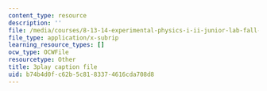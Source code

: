 ```yaml
---
content_type: resource
description: ''
file: /media/courses/8-13-14-experimental-physics-i-ii-junior-lab-fall-2016-spring-2017/b74b4d0fc62b5c8183374616cda708d8_ylH5uD3mGDo.vtt
file_type: application/x-subrip
learning_resource_types: []
ocw_type: OCWFile
resourcetype: Other
title: 3play caption file
uid: b74b4d0f-c62b-5c81-8337-4616cda708d8
---
```

